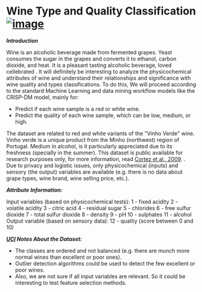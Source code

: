 # Wine Type and Quality Classification   [![image](http://www.vinhoverde.pt/templates/images/logoen.PNG)](http://www.vinhoverde.pt/en/)

___Introduction___

Wine is an alcoholic beverage made from fermented grapes. Yeast consumes the sugar in the grapes and converts it to ethanol, carbon dioxide, and heat. It is a pleasant tasting alcoholic beverage, loved cellebrated . It will definitely be interesting to analyze the physicochemical attributes of wine and understand their relationships and significance with wine quality and types classifications. To do this, We will proceed according to the standard Machine Learning and data mining workflow models like the CRISP-DM model, mainly for:
- Predict if each wine sample is a red or white wine.
- Predict the quality of each wine sample, which can be low, medium, or high.

The dataset are related to red and white variants of the "Vinho Verde" wine. Vinho verde is a unique product from the Minho (northwest) region of Portugal. Medium in alcohol, is it particularly appreciated due to its freshness (specially in the summer). This dataset is public available for research purposes only, for more information, read [Cortez et al., 2009](http://www3.dsi.uminho.pt/pcortez/wine5.pdf). . Due to privacy and logistic issues, only physicochemical (inputs) and sensory (the output) variables are available (e.g. there is no data about grape types, wine brand, wine selling price, etc.). 

___Attribute Information:___
 
Input variables (based on physicochemical tests): 
1 - fixed acidity 
2 - volatile acidity 
3 - citric acid 
4 - residual sugar 
5 - chlorides 
6 - free sulfur dioxide 
7 - total sulfur dioxide 
8 - density 
9 - pH 
10 - sulphates 
11 - alcohol 
Output variable (based on sensory data): 
12 - quality (score between 0 and 10)

___[UCI](https://archive.ics.uci.edu/ml/datasets/wine+quality) Notes About the Dataset:___
- The classes are ordered and not balanced (e.g. there are munch more normal wines than excellent or poor ones). 
- Outlier detection algorithms could be used to detect the few excellent or poor wines. 
- Also, we are not sure if all input variables are relevant. So it could be interesting to test feature selection methods. 
